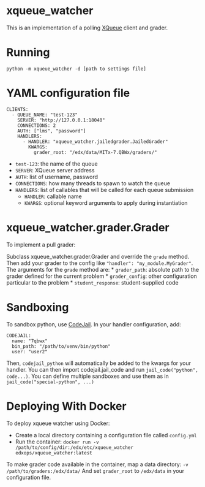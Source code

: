 xqueue_watcher
==========

This is an implementation of a polling [XQueue](https://github.com/edx/xqueue) client and grader.


Running
=======

`python -m xqueue_watcher -d [path to settings file]`


YAML configuration file
=======================
	CLIENTS:
	  - QUEUE_NAME: "test-123"
	    SERVER: "http://127.0.0.1:18040"
	    CONNECTIONS: 2
	    AUTH: ["lms", "password"]
	    HANDLERS:
	      - HANDLER: "xqueue_watcher.jailedgrader.JailedGrader"
	        KWARGS:
	          grader_root: "/edx/data/MITx-7.QBWx/graders/"


* `test-123`: the name of the queue
* `SERVER`: XQueue server address
* `AUTH`: list of username, password
* `CONNECTIONS`: how many threads to spawn to watch the queue
* `HANDLERS`: list of callables that will be called for each queue submission
	* `HANDLER`: callable name
	* `KWARGS`: optional keyword arguments to apply during instantiation


xqueue_watcher.grader.Grader
========================
To implement a pull grader:

Subclass xqueue_watcher.grader.Grader and override the `grade` method. Then add your grader to the config like `"handler": "my_module.MyGrader"`. The arguments for the `grade` method are:
	* `grader_path`: absolute path to the grader defined for the current problem
	* `grader_config`: other configuration particular to the problem
	* `student_response`: student-supplied code


Sandboxing
==========
To sandbox python, use [CodeJail](https://github.com/edx/codejail). In your handler configuration, add:

    CODEJAIL:
      name: "7qbwx"
      bin_path: "/path/to/venv/bin/python"
      user: "user2"

Then, `codejail_python` will automatically be added to the kwargs for your handler. You can then import codejail.jail_code and run `jail_code("python", code...)`. You can define multiple sandboxes and use them as in `jail_code("special-python", ...)`


Deploying With Docker
=====================
To deploy xqueue watcher using Docker:

* Create a local directory containing a configuration file called `config.yml`
* Run the container: `docker run -v /path/to/config/dir:/edx/etc/xqueue_watcher edxops/xqueue_watcher:latest`

To make grader code available in the container, map a data directory:
	`-v /path/to/graders:/edx/data/`
And set `grader_root` to `/edx/data` in your configuration file.
